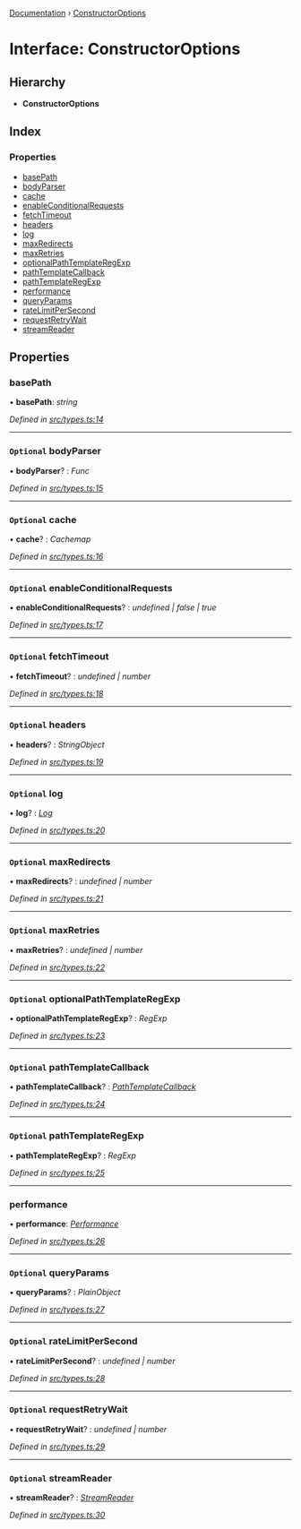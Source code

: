 [Documentation](../README.md) › [ConstructorOptions](constructoroptions.md)

# Interface: ConstructorOptions

## Hierarchy

* **ConstructorOptions**

## Index

### Properties

* [basePath](constructoroptions.md#basepath)
* [bodyParser](constructoroptions.md#optional-bodyparser)
* [cache](constructoroptions.md#optional-cache)
* [enableConditionalRequests](constructoroptions.md#optional-enableconditionalrequests)
* [fetchTimeout](constructoroptions.md#optional-fetchtimeout)
* [headers](constructoroptions.md#optional-headers)
* [log](constructoroptions.md#optional-log)
* [maxRedirects](constructoroptions.md#optional-maxredirects)
* [maxRetries](constructoroptions.md#optional-maxretries)
* [optionalPathTemplateRegExp](constructoroptions.md#optional-optionalpathtemplateregexp)
* [pathTemplateCallback](constructoroptions.md#optional-pathtemplatecallback)
* [pathTemplateRegExp](constructoroptions.md#optional-pathtemplateregexp)
* [performance](constructoroptions.md#performance)
* [queryParams](constructoroptions.md#optional-queryparams)
* [rateLimitPerSecond](constructoroptions.md#optional-ratelimitpersecond)
* [requestRetryWait](constructoroptions.md#optional-requestretrywait)
* [streamReader](constructoroptions.md#optional-streamreader)

## Properties

###  basePath

• **basePath**: *string*

*Defined in [src/types.ts:14](https://github.com/badbatch/getta/blob/5964b69/src/types.ts#L14)*

___

### `Optional` bodyParser

• **bodyParser**? : *Func*

*Defined in [src/types.ts:15](https://github.com/badbatch/getta/blob/5964b69/src/types.ts#L15)*

___

### `Optional` cache

• **cache**? : *Cachemap*

*Defined in [src/types.ts:16](https://github.com/badbatch/getta/blob/5964b69/src/types.ts#L16)*

___

### `Optional` enableConditionalRequests

• **enableConditionalRequests**? : *undefined | false | true*

*Defined in [src/types.ts:17](https://github.com/badbatch/getta/blob/5964b69/src/types.ts#L17)*

___

### `Optional` fetchTimeout

• **fetchTimeout**? : *undefined | number*

*Defined in [src/types.ts:18](https://github.com/badbatch/getta/blob/5964b69/src/types.ts#L18)*

___

### `Optional` headers

• **headers**? : *StringObject*

*Defined in [src/types.ts:19](https://github.com/badbatch/getta/blob/5964b69/src/types.ts#L19)*

___

### `Optional` log

• **log**? : *[Log](../README.md#log)*

*Defined in [src/types.ts:20](https://github.com/badbatch/getta/blob/5964b69/src/types.ts#L20)*

___

### `Optional` maxRedirects

• **maxRedirects**? : *undefined | number*

*Defined in [src/types.ts:21](https://github.com/badbatch/getta/blob/5964b69/src/types.ts#L21)*

___

### `Optional` maxRetries

• **maxRetries**? : *undefined | number*

*Defined in [src/types.ts:22](https://github.com/badbatch/getta/blob/5964b69/src/types.ts#L22)*

___

### `Optional` optionalPathTemplateRegExp

• **optionalPathTemplateRegExp**? : *RegExp*

*Defined in [src/types.ts:23](https://github.com/badbatch/getta/blob/5964b69/src/types.ts#L23)*

___

### `Optional` pathTemplateCallback

• **pathTemplateCallback**? : *[PathTemplateCallback](../README.md#pathtemplatecallback)*

*Defined in [src/types.ts:24](https://github.com/badbatch/getta/blob/5964b69/src/types.ts#L24)*

___

### `Optional` pathTemplateRegExp

• **pathTemplateRegExp**? : *RegExp*

*Defined in [src/types.ts:25](https://github.com/badbatch/getta/blob/5964b69/src/types.ts#L25)*

___

###  performance

• **performance**: *[Performance](performance.md)*

*Defined in [src/types.ts:26](https://github.com/badbatch/getta/blob/5964b69/src/types.ts#L26)*

___

### `Optional` queryParams

• **queryParams**? : *PlainObject*

*Defined in [src/types.ts:27](https://github.com/badbatch/getta/blob/5964b69/src/types.ts#L27)*

___

### `Optional` rateLimitPerSecond

• **rateLimitPerSecond**? : *undefined | number*

*Defined in [src/types.ts:28](https://github.com/badbatch/getta/blob/5964b69/src/types.ts#L28)*

___

### `Optional` requestRetryWait

• **requestRetryWait**? : *undefined | number*

*Defined in [src/types.ts:29](https://github.com/badbatch/getta/blob/5964b69/src/types.ts#L29)*

___

### `Optional` streamReader

• **streamReader**? : *[StreamReader](../README.md#streamreader)*

*Defined in [src/types.ts:30](https://github.com/badbatch/getta/blob/5964b69/src/types.ts#L30)*
